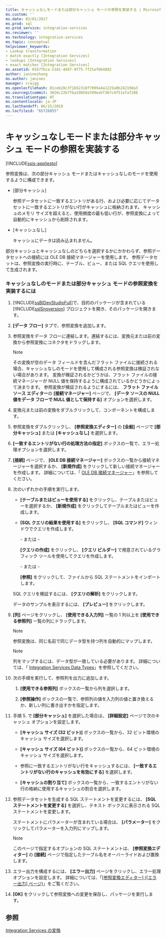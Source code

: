 ```yaml
---
title: キャッシュなしモードまたは部分キャッシュ モードの参照を実装する | Microsoft Docs
ms.custom: ''
ms.date: 03/01/2017
ms.prod: sql
ms.prod_service: integration-services
ms.reviewer: ''
ms.technology: integration-services
ms.topic: conceptual
helpviewer_keywords:
- Lookup transformation
- match exactly [Integration Services]
- lookups [Integration Services]
- exact matches [Integration Services]
ms.assetid: 01b7fbca-5181-4d47-9f75-7f25af6b40d2
author: janinezhang
ms.author: janinez
manager: craigg
ms.openlocfilehash: 01ceb28c3f1b52318f7099a4a1225a0b24219da3
ms.sourcegitcommit: 3026c22b7fba19059a769ea5f367c4f51efaf286
ms.translationtype: HT
ms.contentlocale: ja-JP
ms.lasthandoff: 06/15/2019
ms.locfileid: "65726055"
---
```

# <a name="implement-a-lookup-in-no-cache-or-partial-cache-mode"></a>キャッシュなしモードまたは部分キャッシュ モードの参照を実装する

[!INCLUDE[ssis-appliesto](../../../includes/ssis-appliesto-ssvrpluslinux-asdb-asdw-xxx.md)]


  参照変換は、次の部分キャッシュ モードまたはキャッシュなしのモードを使用するように構成できます。  
  
-   [部分キャッシュ]  
  
     参照データセットに一致するエントリがある行、および必要に応じてデータセットに一致するエントリがない行がキャッシュに格納されます。 キャッシュのメモリ サイズを超えると、使用頻度の最も低い行が、参照変換によって自動的にキャッシュから削除されます。  
  
-   [キャッシュなし]  
  
     キャッシュにデータは読み込まれません。  
  
 部分キャッシュとキャッシュなしのどちらを選択するかにかかわらず、参照データセットへの接続には OLE DB 接続マネージャーを使用します。 参照データセットは、参照変換の実行時に、テーブル、ビュー、または SQL クエリを使用して生成されます。  
  
### <a name="to-implement-a-lookup-transformation-in-no-cache-or-partial-cache-mode"></a>キャッシュなしのモードまたは部分キャッシュ モードの参照変換を実装するには  
  
1.  [!INCLUDE[ssBIDevStudioFull](../../../includes/ssbidevstudiofull-md.md)]で、目的のパッケージが含まれている [!INCLUDE[ssISnoversion](../../../includes/ssisnoversion-md.md)] プロジェクトを開き、そのパッケージを開きます。  
  
2.  **[データ フロー]** タブで、参照変換を追加します。  
  
3.  参照変換をデータ フローに連結します。連結するには、変換元または前の変換から参照変換にコネクタをドラッグします。  
  
    > [!NOTE]  
    >  その変換が空のデータ フィールドを含んだフラット ファイルに接続される場合、キャッシュなしのモードを使用して構成される参照変換は検証されない場合があります。 変換が検証されるかどうかは、フラット ファイルの接続マネージャーが NULL 値を保持するように構成されているかどうかによって決まります。 参照変換が検証されるようにするには、 **フラット ファイル ソース エディター**の **[接続マネージャー]** ページで、 **[データ ソースの NULL 値をデータ フローで NULL 値として保持する]** オプションを選択します。  
  
4.  変換元または前の変換をダブルクリックして、コンポーネントを構成します。  
  
5.  参照変換をダブルクリックし、 **[参照変換エディター]** の **[全般]** ページで **[部分キャッシュ]** または **[キャッシュなし]** を選択します。  
  
6.  **[一致するエントリがない行の処理方法の指定]** ボックスの一覧で、エラー処理オプションを選択します。  
  
7.  **[接続]** ページで、 **[OLE DB 接続マネージャー]** ボックスの一覧から接続マネージャーを選択するか、 **[新規作成]** をクリックして新しい接続マネージャーを作成します。 詳細については、「 [OLE DB 接続マネージャー](../../../integration-services/connection-manager/ole-db-connection-manager.md)」を参照してください。  
  
8.  次のいずれかの手順を実行します。  
  
    -   **[テーブルまたはビューを使用する]** をクリックし、テーブルまたはビューを選択するか、 **[新規作成]** をクリックしてテーブルまたはビューを作成します。  
  
    -   **[SQL クエリの結果を使用する]** をクリックし、 **[SQL コマンド]** ウィンドウでクエリを作成します。  
  
         \- または -  
  
         **[クエリの作成]** をクリックし、 **[クエリ ビルダー]** で用意されているグラフィック ツールを使用してクエリを作成します。  
  
         \- または -  
  
         **[参照]** をクリックして、ファイルから SQL ステートメントをインポートします。  
  
     SQL クエリを検証するには、 **[クエリの解析]** をクリックします。  
  
     データのサンプルを表示するには、 **[プレビュー]** をクリックします。  
  
9. **[列]** ページをクリックし、 **[使用できる入力列]** 一覧の 1 列以上を **[使用できる参照列]** 一覧の列にドラッグします。  
  
    > [!NOTE]  
    >  参照変換は、同じ名前で同じデータ型を持つ列を自動的にマップします。  
  
    > [!NOTE]  
    >  列をマップするには、データ型が一致している必要があります。 詳細については、「 [Integration Services Data Types](../../../integration-services/data-flow/integration-services-data-types.md)」を参照してください。  
  
10. 次の手順を実行して、参照列を出力に追加します。  
  
    1.  **[使用できる参照列]** ボックスの一覧から列を選択します。  
  
    2.  **[参照操作]** ボックスの一覧で、参照列の値を入力列の値と置き換えるか、新しい列に書き出すかを指定します。  
  
11. 手順 5. で **[部分キャッシュ]** を選択した場合は、 **[詳細設定]** ページで次のキャッシュ オプションを設定します。  
  
    -   **[キャッシュ サイズ (32 ビット)]** ボックスの一覧から、32 ビット環境のキャッシュ サイズを選択します。  
  
    -   **[キャッシュ サイズ (64 ビット)]** ボックスの一覧から、64 ビット環境のキャッシュ サイズを選択します。  
  
    -   参照に一致するエントリがない行をキャッシュするには、 **[一致するエントリがない行のキャッシュを有効にする]** を選択します。  
  
    -   **[キャッシュの割り当て]** ボックスの一覧から、一致するエントリがない行の格納に使用するキャッシュの割合を選択します。  
  
12. 参照データセットを生成する SQL ステートメントを変更するには、 **[SQL ステートメントを変更する]** を選択し、テキスト ボックスに表示される SQL ステートメントを変更します。  
  
     ステートメントにパラメーターが含まれている場合は、 **[パラメーター]** をクリックしてパラメーターを入力列にマップします。  
  
    > [!NOTE]  
    >  このページで指定するオプションの SQL ステートメントは、 **[参照変換エディター]** の **[接続]** ページで指定したテーブル名をオーバーライドおよび置換します。  
  
13. エラー出力を構成するには、 **[エラー出力]** ページをクリックし、エラー処理オプションを設定します。 詳細については、「[[参照変換エディター] ([エラー出力] ページ)](../../../integration-services/data-flow/transformations/lookup-transformation-editor-error-output-page.md)」をご覧ください。  
  
14. **[OK]** をクリックして参照変換への変更を保存し、パッケージを実行します。  
  
## <a name="see-also"></a>参照  
 [Integration Services の変換](../../../integration-services/data-flow/transformations/integration-services-transformations.md)  
  
  
